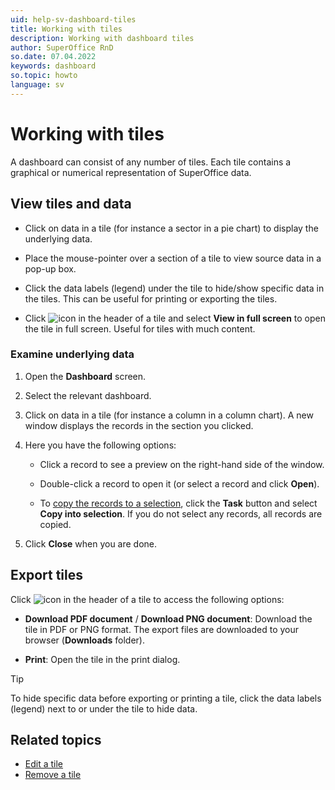 ```yaml
---
uid: help-sv-dashboard-tiles
title: Working with tiles
description: Working with dashboard tiles
author: SuperOffice RnD
so.date: 07.04.2022
keywords: dashboard
so.topic: howto
language: sv
---
```


# Working with tiles

A dashboard can consist of any number of tiles. Each tile contains a graphical or numerical representation of SuperOffice data.

## View tiles and data

* Click on data in a tile (for instance a sector in a pie chart) to display the underlying data.

* Place the mouse-pointer over a section of a tile to view source data in a pop-up box.

* Click the data labels (legend) under the tile to hide/show specific data in the tiles. This can be useful for printing or exporting the tiles.

* Click ![icon][img1] in the header of a tile and select **View in full screen** to open the tile in full screen. Useful for tiles with much content.

### Examine underlying data

1. Open the **Dashboard** screen.

2. Select the relevant dashboard.

3. Click on data in a tile (for instance a column in a column chart). A new window displays the records in the section you clicked.

4. Here you have the following options:

    * Click a record to see a preview on the right-hand side of the window.

    * Double-click a record to open it (or select a record and click **Open**).

    * To [copy the records to a selection][4], click the **Task** button and select **Copy into selection**. If you do not select any records, all records are copied.

5. Click **Close** when you are done.

## Export tiles

Click ![icon][img1] in the header of a tile to access the following options:

* **Download PDF document** / **Download PNG document**: Download the tile in PDF or PNG format. The export files are downloaded to your browser (**Downloads** folder).

* **Print**: Open the tile in the print dialog.

> [!TIP]
> To hide specific data before exporting or printing a tile, click the data labels (legend) next to or under the tile to hide data.

## Related topics

* [Edit a tile][2]
* [Remove a tile][3]

<!-- Referenced links -->
[2]: edit-tile.md
[3]: remove-tile.md
[4]: ../../search-options/selection/learn/update/add-members-to-static.md

<!-- Referenced images -->
[img1]: ../../../../common/icons/context-menu.png

